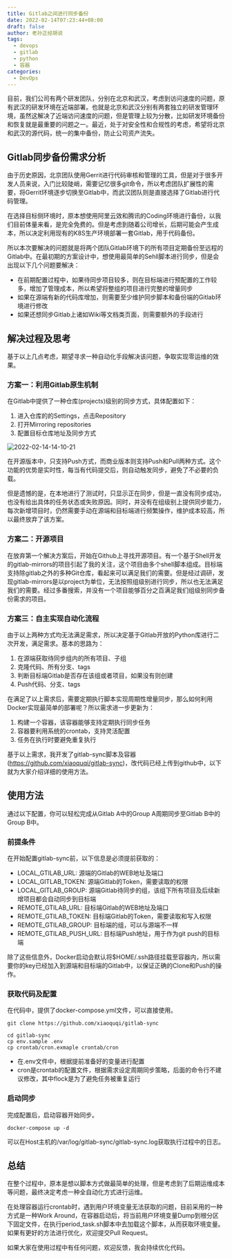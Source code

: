 ```yaml
---
title: Gitlab之间进行同步备份
date: 2022-02-14T07:23:44+08:00
draft: false
author: 老孙正经胡说
tags:
  - devops
  - gitlab
  - python
  - 容器
categories:
  - DevOps
---
```


目前，我们公司有两个研发团队，分别在北京和武汉，考虑到访问速度的问题，原有武汉的研发环境在近端部署。也就是北京和武汉分别有两套独立的研发管理环境，虽然这解决了近端访问速度的问题，但是管理上较为分散，比如研发环境备份和恢复就是最重要的问题之一。最近，处于对安全性和合规性的考虑，希望将北京和武汉的源代码，统一的集中备份，防止公司资产流失。

## Gitlab同步备份需求分析

由于历史原因，北京团队使用Gerrit进行代码审核和管理的工具，但是对于很多开发人员来说，入门比较陡峭，需要记忆很多git命令，所以考虑团队扩展性的需要，将Gerrit环境逐步切换至Gitlab中，而武汉团队则是直接选择了Gitlab进行代码管理。

在选择目标侧环境时，原本想使用阿里云效和腾讯的Coding环境进行备份，以我们目前体量来看，是完全免费的。但是考虑到随着公司增长，后期可能会产生成本，所以决定利用现有的K8S生产环境部署一套Gitlab，用于代码备份。

所以本次要解决的问题就是将两个团队Gitlab环境下的所有项目定期备份至远程的Gitlab中。在最初期的方案设计中，想使用最简单的Sehll脚本进行同步，但是会出现以下几个问题要解决：

* 在前期配置过程中，如果待同步项目较多，则在目标端进行预配置的工作较多，增加了管理成本，所以希望将整组的项目进行完整的增量同步
* 如果在源端有新的代码库增加，则需要至少维护同步脚本和备份端的Gitlab环境进行修改
* 如果还想同步Gitlab上诸如Wiki等文档类页面，则需要额外的手段进行

## 解决过程及思考

基于以上几点考虑，期望寻求一种自动化手段解决该问题，争取实现零运维的效果。

### 方案一：利用Gitlab原生机制

在Gitlab中提供了一种仓库(projects)级别的同步方式，具体配置如下：
1. 进入仓库的的Settings，点击Repository
2. 打开Mirroring repositories
3. 配置目标仓库地址及同步方式

![2022-02-14-14-10-21](/images/2022-02-14-14-10-21.png)

在开源版本中，只支持Push方式，而商业版本则支持Push和Pull两种方式。这个功能的优势是实时性，每当有代码提交后，则自动触发同步，避免了不必要的负载。

但是遗憾的是，在本地进行了测试时，只显示正在同步，但是一直没有同步成功，也没有给出具体的任务状态或失败原因。同时，并没有在组级别上提供同步能力，每次新增项目时，仍然需要手动在源端和目标端进行频繁操作，维护成本较高，所以最终放弃了该方案。

### 方案二：开源项目

在放弃第一个解决方案后，开始在Github上寻找开源项目。有一个基于Shell开发的gitlab-mirrors的项目引起了我的关注，这个项目由多个shell脚本组成。目标端支持除gitlab之外的多种Git仓库，看起来可以满足我们的需要。但是经过调研，发现gitlab-mirrors是以project为单位，无法按照组级别进行同步，所以也无法满足我们的需要。经过多番搜索，并没有一个项目能够百分之百满足我们组级别同步备份需求的项目。

### 方案三：自主实现自动化流程

由于以上两种方式均无法满足需求，所以决定基于Gitlab开放的Python库进行二次开发，满足需求。基本的思路为：

1. 在源端获取待同步组内的所有项目、子组
2. 克隆代码、所有分支、tags
3. 判断目标端Gitlab是否存在该组或者项目，如果没有则创建
4. Push代码、分支、tags

在满足了以上需求后，需要定期执行脚本实现周期性增量同步，那么如何利用Docker实现最简单的部署呢？所以需求进一步更新为：

1. 构建一个容器，该容器能够支持定期执行同步任务
2. 容器要利用系统的crontab，支持灵活配置
3. 任务在执行时要避免重复执行

基于以上需求，我开发了gitlab-sync脚本及容器(https://github.com/xiaoquqi/gitlab-sync)，改代码已经上传到github中，以下就为大家介绍详细的使用方法。

## 使用方法

通过以下配置，你可以轻松完成从Gitlab A中的Group A周期同步至Gitlab B中的Group B中。

### 前提条件

在开始配置gitlab-sync前，以下信息是必须提前获取的：

* LOCAL_GTILAB_URL: 源端的Gitlab的WEB地址及端口
* LOCAL_GITLAB_TOKEN: 源端Gitlab的Token，需要读取的权限
* LOCAL_GITLAB_GROUP: 源端Gitlab待同步的组，该组下所有项目及后续新增项目都会自动同步到目标端
* REMOTE_GTILAB_URL: 目标端Gitlab的WEB地址及端口
* REMOTE_GTILAB_TOKEN: 目标端Gitlab的Token，需要读取和写入权限
* REMOTE_GTILAB_GROUP: 目标端的组，可以与源端不一样
* REMOTE_GTILAB_PUSH_URL: 目标端Push地址，用于作为git push的目标端

除了这些信息外，Docker启动会默认将$HOME/.ssh路径挂载至容器内，所以需要你的key已经加入到源端和目标端的Gitlab中，以保证正确的Clone和Push的操作。

### 获取代码及配置

在代码中，提供了docker-compose.yml文件，可以直接使用。

```
git clone https://github.com/xiaoquqi/gitlab-sync

cd gitlab-sync
cp env.sample .env
cp crontab/cron.exmaple crontab/cron
```

* 在.env文件中，根据提前准备好的变量进行配置
* cron是crontab的配置文件，根据需求设定周期同步策略，后面的命令行不建议修改，其中flock是为了避免任务被重复运行

### 启动同步

完成配置后，启动容器开始同步。

```
docker-compose up -d
```

可以在Host主机的/var/log/gitlab-sync/gitlab-sync.log获取执行过程中的日志。

## 总结

在整个过程中，原本是想以脚本方式做最简单的处理，但是考虑到了后期运维成本等问题，最终决定考虑一种全自动化方式进行运维。

在处理容器运行crontab时，遇到用户环境变量无法获取的问题，目前采用的一种方式是一种Work Around，在容器启动后，将当前用户环境变量Dump到根分区下固定文件，在执行period_task.sh脚本中去加载这个脚本，从而获取环境变量。如果有更好的方法进行优化，欢迎提交Pull Request。

如果大家在使用过程中有任何问题，欢迎反馈，我会持续优化代码。